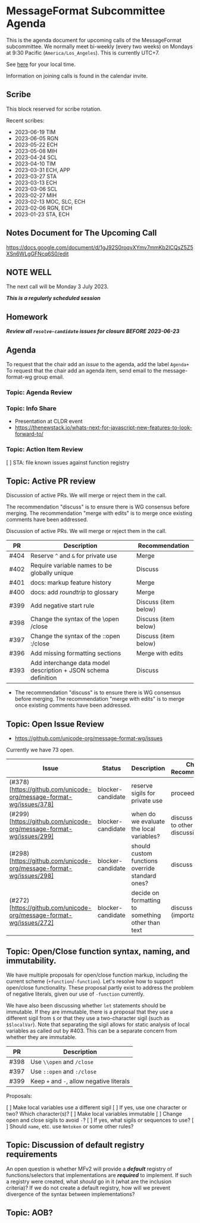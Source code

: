 # MessageFormat Subcommittee Agenda

This is the agenda document for upcoming calls of the MessageFormat subcommittee. We normally meet bi-weekly 
(every two weeks) on Mondays at 9:30 Pacific (`America/Los_Angeles`). This is currently UTC+7. 

See [here](https://www.timeanddate.com/worldclock/converter.html?iso=20230703T163000&p1=224&p2=248&p3=136&p4=179&p5=33&p6=101&p7=268) for your local time.

Information on joining calls is found in the calendar invite.

## Scribe

This block reserved for scribe rotation.

Recent scribes:
* 2023-06-19 TIM
* 2023-06-05 RGN
* 2023-05-22 ECH
* 2023-05-08 MIH
* 2023-04-24 SCL
* 2023-04-10 TIM
* 2023-03-31 ECH, APP
* 2023-03-27 STA
* 2023-03-13 ECH
* 2023-03-06 SCL
* 2023-02-27 MIH
* 2023-02-13 MOC, SLC, ECH
* 2023-02-06 RGN, ECH
* 2023-01-23 STA, ECH

## Notes Document for The Upcoming Call

https://docs.google.com/document/d/1gJ92S0roqvXYmv7mmKb2ICQsZ5Z5XSn6WLgGFNcq6S0/edit

## NOTE WELL

The next call will be Monday 3 July 2023. 

***This is a regularly scheduled session***

## Homework

**_Review all `resolve-candidate` issues for closure BEFORE 2023-06-23_**

## Agenda

To request that the chair add an _issue_ to the agenda, add the label `Agenda+`
To request that the chair add an agenda item, send email to the message-format-wg group email.


### Topic: Agenda Review


### Topic: Info Share
* Presentation at CLDR event
* https://thenewstack.io/whats-next-for-javascript-new-features-to-look-forward-to/ 

### Topic: Action Item Review

[ ] STA: file known issues against function registry

## Topic: Active PR review

Discussion of active PRs. We will merge or reject them in the call.

The recommendation "discuss" is to ensure there is WG consensus before merging. The recommendation "merge with edits" is to merge once existing comments have been addressed.

Discussion of active PRs. We will merge or reject them in the call.

| PR   | Description | Recommendation |
|------|-------------|----------------|
| #404 | Reserve `^` and `&` for private use | Merge |
| #402 | Require variable names to be globally unique | Discuss |
| #401 | docs: markup feature history | Merge |
| #400 | docs: add _roundtrip_ to glossary | Merge |
| #399 | Add negative start rule | Discuss (item below) |
| #398 | Change the syntax of the \\open /close | Discuss (item below) |
| #397 | Change the syntax of the ::open :/close | Discuss (item below) |
| #396 | Add missing formatting sections | Merge with edits |
| #393 | Add interchange data model description + JSON schema definition | Discuss |


* The recommendation "discuss" is to ensure there is WG consensus before merging. The recommendation "merge with edits" is to merge once existing comments have been addressed.

## Topic: Open Issue Review

* https://github.com/unicode-org/message-format-wg/issues

Currently we have 73 open.

| Issue | Status | Description | Chair's Recommendation |
|-------|--------|-------------|----------------|
| (#378)[https://github.com/unicode-org/message-format-wg/issues/378] | blocker-candidate | reserve sigils for private use | proceed to PR |
| (#299)[https://github.com/unicode-org/message-format-wg/issues/299] | blocker-candidate | when do we evaluate the local variables? | discuss (related to other discussions) |
| (#298)[https://github.com/unicode-org/message-format-wg/issues/298] | blocker-candidate | should custom functions override standard ones? | discuss |
| (#272)[https://github.com/unicode-org/message-format-wg/issues/272] | blocker-candidate | decide on formatting to something other than text | discuss (important!) |

## Topic: Open/Close function syntax, naming, and immutability.

We have multiple proposals for open/close function markup, including the current scheme (`+function`/`-function`). Let's resolve how to support open/close functionality. These proposal partly exist to address the problem of negative literals, given our use of `-function` currently. 

We have also been discussing whether `let` statements should be immutable. If they are immutable, there is a proposal that they use a different sigil from `$` or that they use a two-character sigil (such as `$$localVar`). Note that separating the sigil allows for static analysis of local variables as called out by #403. This can be a separate concern from whether they are immutable.

| PR   | Description |
|------|-------------|
| #398 | Use `\\open` and `/close` |
| #397 | Use `::open` and `:/close` |
| #399 | Keep `+` and `-`, allow negative literals |

Proposals:

[ ] Make local variables use a different sigil
    [ ] If yes, use one character or two? Which character(s)?
[ ] Make local variables immutable
[ ] Change open and close sigils to avoid `-`?
    [ ] If yes, what sigils or sequences to use?
[ ] Should `name`, etc. use `Nmtoken` or some other rules?

## Topic: Discussion of default registry requirements

An open question is whether MFv2 will provide a **_default_** registry of functions/selectors that implementations are **_required_** to implement.
If such a registry were created, what _should_ go in it (what are the inclusion criteria)?
If we do not create a default registry, how will we prevent divergence of the syntax between implementations?

## Topic: AOB?

